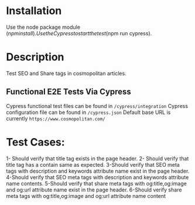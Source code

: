 # Installation
Use the node package module ($npm install).
Use the Cypress to start the test ($npm run cypress).

# Description

Test SEO and Share tags in cosmopolitan articles.

## Functional E2E Tests Via Cypress
Cypress functional test files can be found in `/cypress/integration`
Cypress configuration file can be found in `/cypress.json`
Default base URL is currently `https://www.cosmopolitan.com/`

# Test Cases:

1- Should verify that title tag exists in the page header.
2- Should verify that title tag has a contain same as expected.
3-Should verify that SEO meta tags with description and keywords attribute name exist in the page header.
4-Should verify that SEO meta tags with description and keywords attribute name contents.
5-Should verify that share meta tags with og:title,og:image and og:url attribute name exist in the page header.
6-Should verify share meta tags with og:title,og:image and og:url attribute name content
